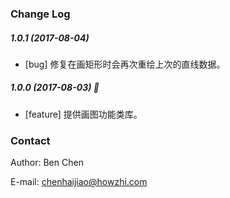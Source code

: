 
### Change Log

##### 1.0.1 (2017-08-04)
* [bug] 修复在画矩形时会再次重绘上次的直线数据。

##### 1.0.0 (2017-08-03) 👏
* [feature] 提供画图功能类库。

### Contact

Author: Ben Chen

E-mail: chenhaijiao@howzhi.com
